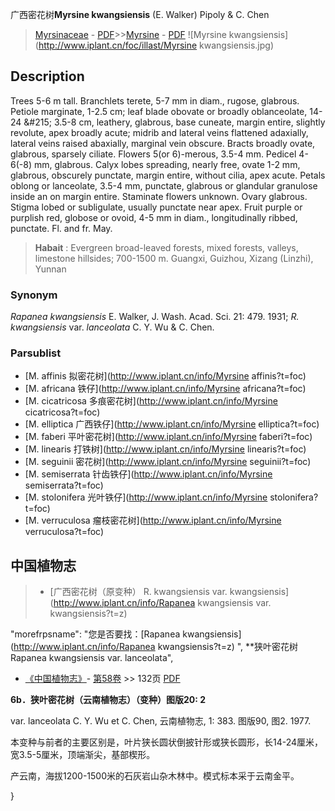 广西密花树**Myrsine kwangsiensis** (E. Walker) Pipoly & C. Chen

> [Myrsinaceae](http://www.iplant.cn/info/Myrsinaceae?t=foc) - [PDF](http://www.iplant.cn/foc/pdf/Myrsinaceae.pdf)>>[Myrsine](http://www.iplant.cn/info/Myrsine?t=foc) - [PDF](http://www.iplant.cn/foc/pdf/Myrsine.pdf)
![Myrsine kwangsiensis](http://www.iplant.cn/foc/illast/Myrsine kwangsiensis.jpg)

## Description

Trees 5-6 m tall. Branchlets terete, 5-7 mm in diam., rugose, glabrous. Petiole marginate, 1-2.5 cm; leaf blade obovate or broadly oblanceolate, 14-24 &amp;#215; 3.5-8 cm, leathery, glabrous, base cuneate, margin entire, slightly revolute, apex broadly acute; midrib and lateral veins flattened adaxially, lateral veins raised abaxially, marginal vein obscure. Bracts broadly ovate, glabrous, sparsely ciliate. Flowers 5(or 6)-merous, 3.5-4 mm. Pedicel 4-6(-8) mm, glabrous. Calyx lobes spreading, nearly free, ovate 1-2 mm, glabrous, obscurely punctate, margin entire, without cilia, apex acute. Petals oblong or lanceolate, 3.5-4 mm, punctate, glabrous or glandular granulose inside an on margin entire. Staminate flowers unknown. Ovary glabrous. Stigma lobed or subligulate, usually punctate near apex. Fruit purple or purplish red, globose or ovoid, 4-5 mm in diam., longitudinally ribbed, punctate. Fl. and fr. May.

> **Habait** : 
> Evergreen broad-leaved forests, mixed forests, valleys, limestone hillsides; 700-1500 m. Guangxi, Guizhou, Xizang (Linzhi), Yunnan

### Synonym
*Rapanea kwangsiensis* E. Walker, J. Wash. Acad. Sci. 21: 479. 1931; *R. kwangsiensis* var. *lanceolata* C. Y. Wu & C. Chen.

### Parsublist

* [M.  affinis  拟密花树](http://www.iplant.cn/info/Myrsine affinis?t=foc)
* [M.  africana  铁仔](http://www.iplant.cn/info/Myrsine africana?t=foc)
* [M.  cicatricosa  多痕密花树](http://www.iplant.cn/info/Myrsine cicatricosa?t=foc)
* [M.  elliptica  广西铁仔](http://www.iplant.cn/info/Myrsine elliptica?t=foc)
* [M.  faberi  平叶密花树](http://www.iplant.cn/info/Myrsine faberi?t=foc)
* [M.  linearis  打铁树](http://www.iplant.cn/info/Myrsine linearis?t=foc)
* [M.  seguinii  密花树](http://www.iplant.cn/info/Myrsine seguinii?t=foc)
* [M.  semiserrata  针齿铁仔](http://www.iplant.cn/info/Myrsine semiserrata?t=foc)
* [M.  stolonifera  光叶铁仔](http://www.iplant.cn/info/Myrsine stolonifera?t=foc)
* [M.  verruculosa  瘤枝密花树](http://www.iplant.cn/info/Myrsine verruculosa?t=foc)

## 中国植物志

> * [广西密花树（原变种）  R.  kwangsiensis var. kwangsiensis](http://www.iplant.cn/info/Rapanea kwangsiensis var. kwangsiensis?t=z)

  "morefrpsname": "您是否要找：<span class='spantxt'>[Rapanea kwangsiensis](http://www.iplant.cn/info/Rapanea kwangsiensis?t=z) ",
**狭叶密花树 Rapanea kwangsiensis var. lanceolata",

* [《中国植物志》](http://www.iplant.cn/frps)- [第58卷](http://www.iplant.cn/frps/vol/58) >> 132页 [PDF](http://www.iplant.cn/frps/pdf/58/132.pdf)

**6b．狭叶密花树（云南植物志）（变种）图版20: 2**

var. lanceolata C. Y. Wu et C. Chen, 云南植物志, 1: 383. 图版90, 图2. 1977.

本变种与前者的主要区别是，叶片狭长圆状倒披针形或狭长圆形，长14-24厘米，宽3.5-5厘米，顶端渐尖，基部楔形。

产云南，海拔1200-1500米的石灰岩山杂木林中。模式标本采于云南金平。

}